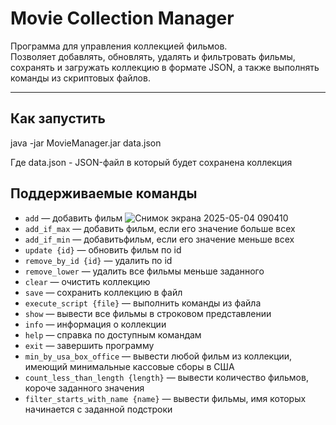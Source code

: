 # Movie Collection Manager

Программа для управления коллекцией фильмов.  
Позволяет добавлять, обновлять, удалять и фильтровать фильмы, сохранять и загружать коллекцию в формате JSON, а также выполнять команды из скриптовых файлов.

---

##  Как запустить

java -jar MovieManager.jar data.json

Где data.json - JSON-файл в который будет сохранена коллекция

## Поддерживаемые команды


- `add` — добавить фильм
![Снимок экрана 2025-05-04 090410](https://github.com/user-attachments/assets/5652e95c-dd82-4e23-a955-a5a9e325021a)
- `add_if_max` — добавить фильм, если его значение больше всех
- `add_if_min` — добавитьфильм, если его значение меньше всех
- `update {id}` — обновить фильм по id
- `remove_by_id {id}` — удалить по id
- `remove_lower` — удалить все фильмы меньше заданного
- `clear` — очистить коллекцию
- `save` — сохранить коллекцию в файл
- `execute_script {file}` — выполнить команды из файла
- `show` — вывести все фильмы в строковом представлении
- `info` — информация о коллекции
- `help` — справка по доступным командам
- `exit` — завершить программу
- `min_by_usa_box_office` — вывести любой фильм из коллекции, имеющий минимальные кассовые сборы в США
- `count_less_than_length {length}` — вывести количество фильмов, короче заданного значения
- `filter_starts_with_name {name}` — вывести фильмы, имя которых начинается с заданной подстроки
